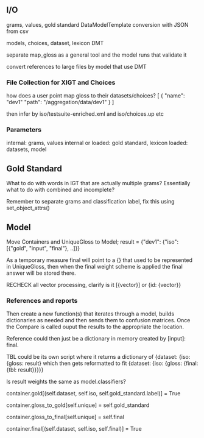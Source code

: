 ## I/O
grams, values, gold standard DataModelTemplate conversion with JSON from csv

models, choices, dataset, lexicon DMT

separate map_gloss as a general tool and the model runs that validate it

convert references to large files by model that use DMT

### File Collection for XIGT and Choices
how does a user point map gloss to their datasets/choices?
[
  {
    "name": "dev1"
    "path": "/aggregation/data/dev1"
  }
]

then infer by iso/testsuite-enriched.xml and iso/choices.up etc

### Parameters

internal: grams, values
internal or loaded: gold standard, lexicon
loaded: datasets, model

## Gold Standard
What to do with words in IGT that are actually multiple grams? Essentially what to do with combined and incomplete?

Remember to separate grams and classification label, fix this using set_object_attrs()


## Model
Move Containers and UniqueGloss to Model; result = {"dev1": {"iso": [{"gold", "input", "final"}, ..]}}

As a temporary measure final will point to a {} that used to be represented in UniqueGloss, then when the final weight
scheme is applied the final answer will be stored there.

RECHECK all vector processing, clarify is it [{vector}] or {id: {vector}}

### References and reports
Then create a new function(s) that iterates through a model, builds dictionaries as needed and then sends them to
confusion matrices. Once the Compare is called ouput the results to the appropriate the location.

Reference could then just be a dictionary in memory created by [input]: final.

TBL could be its own script where it returns a dictionary of {dataset: {iso: {gloss: result} which then gets reformatted
to fit {dataset: {iso: {gloss: {final: {tbl: result}}}}}

Is result weights the same as model.classifiers?

container.gold[(self.dataset, self.iso, self.gold_standard.label)] = True

container.gloss_to_gold[self.unique] = self.gold_standard

container.gloss_to_final[self.unique] = self.final

container.final[(self.dataset, self.iso, self.final)] = True
